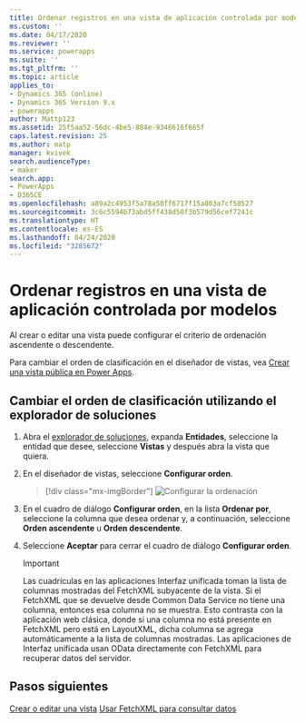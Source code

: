 ```yaml
---
title: Ordenar registros en una vista de aplicación controlada por modelos en Power Apps | MicrosoftDocs
ms.custom: ''
ms.date: 04/17/2020
ms.reviewer: ''
ms.service: powerapps
ms.suite: ''
ms.tgt_pltfrm: ''
ms.topic: article
applies_to:
- Dynamics 365 (online)
- Dynamics 365 Version 9.x
- powerapps
author: Mattp123
ms.assetid: 25f5aa52-56dc-4be5-884e-9346616f665f
caps.latest.revision: 25
ms.author: matp
manager: kvivek
search.audienceType:
- maker
search.app:
- PowerApps
- D365CE
ms.openlocfilehash: a89a2c4953f5a78a58ff6717f15a803a7cf58527
ms.sourcegitcommit: 3c6c5594b73abd5ff438d50f3b579d56cef7241c
ms.translationtype: HT
ms.contentlocale: es-ES
ms.lasthandoff: 04/24/2020
ms.locfileid: "3285672"
---
```

# <a name="sort-records-in-a-model-driven-app-view"></a>Ordenar registros en una vista de aplicación controlada por modelos


Al crear o editar una vista puede configurar el criterio de ordenación ascendente o descendente.

Para cambiar el orden de clasificación en el diseñador de vistas, vea [Crear una vista pública en Power Apps](create-edit-views-app-designer.md#create-a-public-view-in-power-apps).

## <a name="change-the-sort-order-using-solution-explorer"></a>Cambiar el orden de clasificación utilizando el explorador de soluciones

1.  Abra el [explorador de soluciones](advanced-navigation.md#solution-explorer), expanda **Entidades**, seleccione la entidad que desee, seleccione **Vistas** y después abra la vista que quiera.

2.  En el diseñador de vistas, seleccione **Configurar orden**.  

    > [!div class="mx-imgBorder"] 
    > ![Configurar la ordenación](media/configure-sorting.png "Configurar la ordenación")
  
3.  En el cuadro de diálogo **Configurar orden**, en la lista **Ordenar por**, seleccione la columna que desea ordenar y, a continuación, seleccione **Orden ascendente** u **Orden descendente**.  
  
4.  Seleccione **Aceptar** para cerrar el cuadro de diálogo **Configurar orden**. 

    > [!IMPORTANT]
    > Las cuadrículas en las aplicaciones Interfaz unificada toman la lista de columnas mostradas del FetchXML subyacente de la vista. Si el FetchXML que se devuelve desde Common Data Service no tiene una columna, entonces esa columna no se muestra. Esto contrasta con la aplicación web clásica, donde si una columna no está presente en FetchXML pero está en LayoutXML, dicha columna se agrega automáticamente a la lista de columnas mostradas. Las aplicaciones de Interfaz unificada usan OData directamente con FetchXML para recuperar datos del servidor.

## <a name="next-steps"></a>Pasos siguientes
[Crear o editar una vista](create-edit-views.md)
[Usar FetchXML para consultar datos](../../developer/common-data-service/use-fetchxml-construct-query.md)
